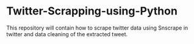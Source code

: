 # Twitter-Scrapping-using-Python
This repository will contain how to scrape twitter data using Snscrape in twitter and data cleaning of the extracted tweet.
